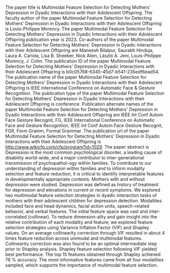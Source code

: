 The paper title is Multimodal Feature Selection for Detecting Mothers' Depression in Dyadic Interactions with their Adolescent Offspring.
The faculty author of the paper Multimodal Feature Selection for Detecting Mothers' Depression in Dyadic Interactions with their Adolescent Offspring is Louis-Philippe Morency.
The paper Multimodal Feature Selection for Detecting Mothers' Depression in Dyadic Interactions with their Adolescent Offspring publication year is 2023.
Co-authors of the paper Multimodal Feature Selection for Detecting Mothers' Depression in Dyadic Interactions with their Adolescent Offspring are Maneesh Bilalpur, Saurabh Hinduja, Laura A. Cariola, Lisa B. Sheeber, Nick Alien, László A. Jeni, Louis-Philippe Morency, J. Cohn.
The publication ID of the paper Multimodal Feature Selection for Detecting Mothers' Depression in Dyadic Interactions with their Adolescent Offspring is b0c05768-6345-45d7-b541-235edf6ead54.
The publication name of the paper Multimodal Feature Selection for Detecting Mothers' Depression in Dyadic Interactions with their Adolescent Offspring is IEEE International Conference on Automatic Face & Gesture Recognition.
The publication type of the paper Multimodal Feature Selection for Detecting Mothers' Depression in Dyadic Interactions with their Adolescent Offspring is conference.
Publication alternate names of the paper Multimodal Feature Selection for Detecting Mothers' Depression in Dyadic Interactions with their Adolescent Offspring are IEEE Int Conf Autom Face Gesture Recognit, FG, IEEE International Conference on Automatic Face and Gesture Recognition, IEEE Int Conf Autom Face  Gesture Recognit, FGR, Form Gramm, Formal Grammar.
The publication url of the paper Multimodal Feature Selection for Detecting Mothers' Depression in Dyadic Interactions with their Adolescent Offspring is http://www.wikicfp.com/cfp/program?id=1029.
The paper abstract is Depression is the most common psychological disorder, a leading cause of disability world-wide, and a major contributor to inter-generational transmission of psychopathol-ogy within families. To contribute to our understanding of depression within families and to inform modality selection and feature reduction, it is critical to identify interpretable features in developmentally appropriate contexts. Mothers with and without depression were studied. Depression was defined as history of treatment for depression and elevations in current or recent symptoms. We explored two multimodal feature selection strategies in dyadic interaction tasks of mothers with their adolescent children for depression detection. Modalities included face and head dynamics, facial action units, speech-related behavior, and verbal features. The initial feature space was vast and inter-correlated (collinear). To reduce dimension-ality and gain insight into the relative contribution of each modality and feature, we explored feature selection strategies using Variance Inflation Factor (VIF) and Shapley values. On an average collinearity correction through VIF resulted in about 4 times feature reduction across unimodal and multimodal features. Collinearity correction was also found to be an optimal intermediate step prior to Shapley analysis. Shapley feature selection following VIF yielded best performance. The top 15 features obtained through Shapley achieved 78 % accuracy. The most informative features came from all four modalities sampled, which supports the importance of multimodal feature selection.
